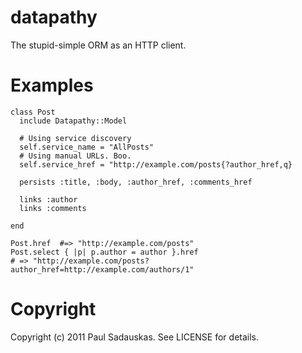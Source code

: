 datapathy
=========

The stupid-simple ORM as an HTTP client.

Examples
========

    class Post
      include Datapathy::Model

      # Using service discovery
      self.service_name = "AllPosts"
      # Using manual URLs. Boo.
      self.service_href = "http://example.com/posts{?author_href,q}

      persists :title, :body, :author_href, :comments_href

      links :author
      links :comments

    end

    Post.href  #=> "http://example.com/posts"
    Post.select { |p| p.author = author }.href
    # => "http://example.com/posts?author_href=http://example.com/authors/1"




Copyright
=========

Copyright (c) 2011 Paul Sadauskas. See LICENSE for details.
